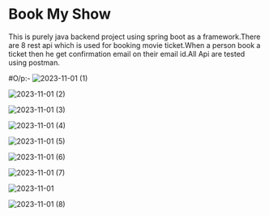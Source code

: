 # Book My Show

This is purely java backend project using spring boot as a framework.There are 8 rest api which is used for booking movie ticket.When a person book a ticket then he get confirmation email on their email id.All Api are tested using postman.

#O/p:-
![2023-11-01 (1)](https://github.com/NamdevX1998/BookMyShow/assets/128424860/eb6032da-73ed-49c4-ae85-12681fc35b42)

![2023-11-01 (2)](https://github.com/NamdevX1998/BookMyShow/assets/128424860/7a707627-a473-413d-a1ba-7d00a82860d7)

![2023-11-01 (3)](https://github.com/NamdevX1998/BookMyShow/assets/128424860/367f3e21-2245-46e8-9758-54219a485889)

![2023-11-01 (4)](https://github.com/NamdevX1998/BookMyShow/assets/128424860/1fd08afc-82b7-4e1e-934e-dff6da2bcdce)

![2023-11-01 (5)](https://github.com/NamdevX1998/BookMyShow/assets/128424860/9831cfe9-80aa-4948-89e0-0f81f1483460)

![2023-11-01 (6)](https://github.com/NamdevX1998/BookMyShow/assets/128424860/a3d49b48-a07f-40f9-a21a-3ba80c8d265e)

![2023-11-01 (7)](https://github.com/NamdevX1998/BookMyShow/assets/128424860/a5247922-1e13-413d-8b0d-90f7faf4a70f)

![2023-11-01](https://github.com/NamdevX1998/BookMyShow/assets/128424860/8b554b61-8db1-4a5c-b44d-62f376b92b39)

![2023-11-01 (8)](https://github.com/NamdevX1998/BookMyShow/assets/128424860/accb77a6-c5a4-4400-bea7-c0becff43e54)








